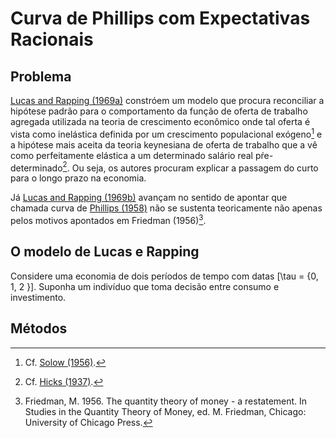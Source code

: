 # Curva de Phillips com Expectativas Racionais

## Problema

[Lucas and Rapping (1969a)](https://www.jstor.org/stable/1829964) constróem um modelo que procura reconciliar a hipótese padrão para o comportamento da função de oferta de trabalho agregada utilizada na teoria de crescimento econômico onde tal oferta é vista como inelástica definida por um crescimento populacional exógeno[^1] e a hipótese mais aceita da teoria keynesiana de oferta de trabalho que a vê como perfeitamente elástica a um determinado salário real pŕe-determinado[^2]. Ou seja, os autores procuram explicar a passagem do curto para o longo prazo na economia.

Já [Lucas and Rapping (1969b)](https://www.jstor.org/stable/1808963) avançam no sentido de apontar que chamada curva de [Phillips (1958)](https://onlinelibrary.wiley.com/doi/full/10.1111/j.1468-0335.1958.tb00003.x) não se sustenta teoricamente não apenas pelos motivos apontados em Friedman (1956)[^3].

## O modelo de  Lucas e Rapping

Considere uma economia de dois períodos de tempo com datas \[\tau = \{0, 1, 2 \}\].  Suponha um indivíduo que toma decisão entre consumo e investimento.
## Métodos 


[^1]: Cf. [Solow (1956)](https://www.jstor.org/stable/1884513).

[^2]: Cf. [Hicks (1937)](https://www.jstor.org/stable/1907242).

[^3]: Friedman, M. 1956. The quantity theory of money - a restatement. In Studies in the
Quantity Theory of Money, ed. M. Friedman, Chicago: University of Chicago Press.
